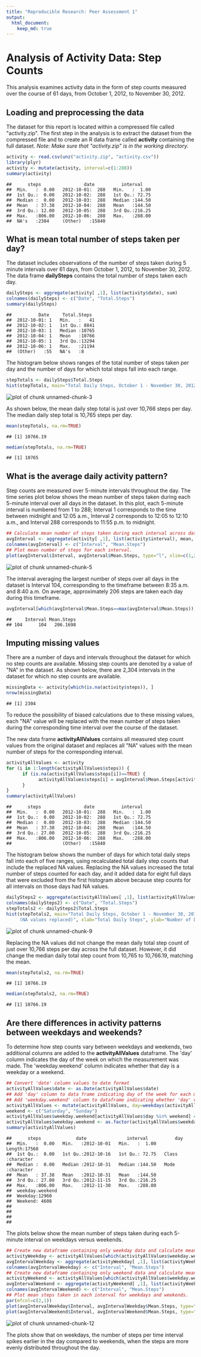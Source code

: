 ```yaml
---
title: "Reproducible Research: Peer Assessment 1"
output: 
  html_document:
    keep_md: true
---
```

Analysis of Activity Data: Step Counts 
======================================
This analysis examines activity data in the form of step counts measured over the course of 61 days, from October 1, 2012, to November 30, 2012. 

## Loading and preprocessing the data
The dataset for this report is located within a compressed file called "activity.zip". The first step in the analysis is to extract the dataset from the compressed file and to create an R data frame called <strong>activity</strong> containing the full dataset. <em>Note: Make sure that "activity.zip" is in the working directory.</em>


```r
activity <- read.csv(unz("activity.zip", "activity.csv"))
library(plyr)
activity <- mutate(activity, interval=c(1:288))
summary(activity)
```

```
##      steps                date          interval     
##  Min.   :  0.00   2012-10-01:  288   Min.   :  1.00  
##  1st Qu.:  0.00   2012-10-02:  288   1st Qu.: 72.75  
##  Median :  0.00   2012-10-03:  288   Median :144.50  
##  Mean   : 37.38   2012-10-04:  288   Mean   :144.50  
##  3rd Qu.: 12.00   2012-10-05:  288   3rd Qu.:216.25  
##  Max.   :806.00   2012-10-06:  288   Max.   :288.00  
##  NA's   :2304     (Other)   :15840
```

## What is mean total number of steps taken per day?

The dataset includes observations of the number of steps taken during 5 minute intervals over 61 days, from October 1, 2012, to November 30, 2012. The data frame <strong>dailySteps</strong> contains the total number of steps taken each day.


```r
dailySteps <- aggregate(activity[ ,1], list(activity$date), sum)
colnames(dailySteps) <- c("Date", "Total.Steps")
summary(dailySteps)
```

```
##          Date     Total.Steps   
##  2012-10-01: 1   Min.   :   41  
##  2012-10-02: 1   1st Qu.: 8841  
##  2012-10-03: 1   Median :10765  
##  2012-10-04: 1   Mean   :10766  
##  2012-10-05: 1   3rd Qu.:13294  
##  2012-10-06: 1   Max.   :21194  
##  (Other)   :55   NA's   :8
```

The histogram below shows ranges of the total number of steps taken per day and the number of days for which total steps fall into each range.  


```r
stepTotals <- dailySteps$Total.Steps
hist(stepTotals, main="Total Daily Steps, October 1 - November 30, 2012", xlab="Total Daily Steps", ylab="Number of Days")
```

![plot of chunk unnamed-chunk-3](figure/unnamed-chunk-3-1.png) 

As shown below, the mean daily step total is just over 10,766 steps per day. The median daily step total is 10,765 steps per day.


```r
mean(stepTotals, na.rm=TRUE)
```

```
## [1] 10766.19
```

```r
median(stepTotals, na.rm=TRUE)
```

```
## [1] 10765
```

## What is the average daily activity pattern?

Step counts are measured over 5-minute intervals throughout the day. The time series plot below shows the mean number of steps taken during each 5-minute interval over all days in the dataset. In this plot, each 5-minute interval is numbered from 1 to 288; Interval 1 corresponds to the time between midnight and 12:05 a.m., Interval 2 corresponds to 12:05 to 12:10 a.m., and Interval 288 corresponds to 11:55 p.m. to midnight.


```r
## Calculate mean number of steps taken during each interval across dataset.
avgInterval <- aggregate(activity[ ,1], list(activity$interval), mean, na.rm=TRUE)
colnames(avgInterval) <- c("Interval", "Mean.Steps")
## Plot mean number of steps for each interval.
plot(avgInterval$Interval, avgInterval$Mean.Steps, type="l", xlim=c(1,288), ylim=c(0, 210), main="Mean Steps per 5-Minute Interval", xlab="Interval", ylab="Mean Number of Steps")
```

![plot of chunk unnamed-chunk-5](figure/unnamed-chunk-5-1.png) 

The interval averaging the largest number of steps over all days in the dataset is Interval 104, corresponding to the timeframe between 8:35 a.m. and 8:40 a.m. On average, approximately 206 steps are taken each day during this timeframe.


```r
avgInterval[which(avgInterval$Mean.Steps==max(avgInterval$Mean.Steps)), ]
```

```
##     Interval Mean.Steps
## 104      104   206.1698
```

## Imputing missing values

There are a number of days and intervals throughout the dataset for which no step counts are available. Missing step counts are denoted by a value of "NA" in the dataset. As shown below, there are 2,304 intervals in the dataset for which no step counts are available.


```r
missingData <- activity[which(is.na(activity$steps)), ]
nrow(missingData)
```

```
## [1] 2304
```

To reduce the possibility of biased calculations due to these missing values, each "NA" value will be replaced with the mean number of steps taken during the corresponding time interval over the course of the dataset.  

The new data frame <strong>activityAllValues</strong> contains all measured step count values from the original dataset and replaces all "NA" values with the mean number of steps for the corresponding interval. 


```r
activityAllValues <- activity
for (i in 1:length(activityAllValues$steps)) {
      if (is.na(activityAllValues$steps[i])==TRUE) {
            activityAllValues$steps[i] = avgInterval$Mean.Steps[activity$interval[i]]     
      }
}
summary(activityAllValues)
```

```
##      steps                date          interval     
##  Min.   :  0.00   2012-10-01:  288   Min.   :  1.00  
##  1st Qu.:  0.00   2012-10-02:  288   1st Qu.: 72.75  
##  Median :  0.00   2012-10-03:  288   Median :144.50  
##  Mean   : 37.38   2012-10-04:  288   Mean   :144.50  
##  3rd Qu.: 27.00   2012-10-05:  288   3rd Qu.:216.25  
##  Max.   :806.00   2012-10-06:  288   Max.   :288.00  
##                   (Other)   :15840
```

The histogram below shows the number of days for which total daily steps fall into each of five ranges, using recalculated total daily step counts that include the replaced NA values. Replacing the NA values increased the total number of steps counted for each day, and it added data for eight full days that were excluded from the first histogram above because step counts for all intervals on those days had NA values.


```r
dailySteps2 <- aggregate(activityAllValues[ ,1], list(activityAllValues$date), sum)
colnames(dailySteps2) <- c("Date", "Total.Steps") 
stepTotals2 <- dailySteps2$Total.Steps
hist(stepTotals2, main="Total Daily Steps, October 1 - November 30, 2012 
     (NA values replaced)", xlab="Total Daily Steps", ylab="Number of Days")
```

![plot of chunk unnamed-chunk-9](figure/unnamed-chunk-9-1.png) 

Replacing the NA values did not change the mean daily total step count of just over 10,766 steps per day across the full dataset. However, it did change the median daily total step count from 10,765 to 10,766.19, matching the mean.


```r
mean(stepTotals2, na.rm=TRUE)
```

```
## [1] 10766.19
```

```r
median(stepTotals2, na.rm=TRUE)
```

```
## [1] 10766.19
```

## Are there differences in activity patterns between weekdays and weekends?

To determine how step counts vary between weekdays and weekends, two additional columns are added to the <strong>activityAllValues</strong> dataframe. The 'day' column indicates the day of the week on which the measurement was made. The 'weekday.weekend' column indicates whether that day is a weekday or a weekend.


```r
## Convert 'date' column values to date format
activityAllValues$date <- as.Date(activityAllValues$date)
## Add 'day' column to data frame indicating day of the week for each measurement.
## Add 'weekday.weekend' column to dataframe indicating whether 'day' value is a weekday or weekend. 
activityAllValues <- mutate(activityAllValues, day=weekdays(activityAllValues$date), weekday.weekend="Weekday")
weekend <- c("Saturday", "Sunday")
activityAllValues$weekday.weekend[activityAllValues$day %in% weekend] = "Weekend"
activityAllValues$weekday.weekend <- as.factor(activityAllValues$weekday.weekend)
summary(activityAllValues)
```

```
##      steps             date               interval          day           
##  Min.   :  0.00   Min.   :2012-10-01   Min.   :  1.00   Length:17568      
##  1st Qu.:  0.00   1st Qu.:2012-10-16   1st Qu.: 72.75   Class :character  
##  Median :  0.00   Median :2012-10-31   Median :144.50   Mode  :character  
##  Mean   : 37.38   Mean   :2012-10-31   Mean   :144.50                     
##  3rd Qu.: 27.00   3rd Qu.:2012-11-15   3rd Qu.:216.25                     
##  Max.   :806.00   Max.   :2012-11-30   Max.   :288.00                     
##  weekday.weekend
##  Weekday:12960  
##  Weekend: 4608  
##                 
##                 
##                 
## 
```

The plots below show the mean number of steps taken during each 5-minute interval on weekdays versus weekends.


```r
## Create new dataframe containing only weekday data and calculate mean number of steps for each interval.
activityWeekday <- activityAllValues[which(activityAllValues$weekday.weekend=="Weekday"), ]
avgIntervalWeekday <- aggregate(activityWeekday[ ,1], list(activityWeekday$interval), mean, na.rm=TRUE)
colnames(avgIntervalWeekday) <- c("Interval", "Mean.Steps")
## Create new dataframe containing only weekend data and calculate mean number of steps for each interval.
activityWeekend <- activityAllValues[which(activityAllValues$weekday.weekend=="Weekend"), ]
avgIntervalWeekend <- aggregate(activityWeekend[ ,1], list(activityWeekend$interval), mean, na.rm=TRUE)
colnames(avgIntervalWeekend) <- c("Interval", "Mean.Steps")
## Plot mean steps taken in each interval for weekdays and weekends.
par(mfcol=c(2,1))
plot(avgIntervalWeekday$Interval, avgIntervalWeekday$Mean.Steps, type="l", xlim=c(1,288), ylim=c(0, 250), main="Mean Steps per 5-Minute Interval, Weekdays", xlab="Interval", ylab="Mean Number of Steps")
plot(avgIntervalWeekend$Interval, avgIntervalWeekend$Mean.Steps, type="l", xlim=c(1,288), ylim=c(0, 250), main="Mean Steps per 5-Minute Interval, Weekends", xlab="Interval", ylab="Mean Number of Steps")
```

![plot of chunk unnamed-chunk-12](figure/unnamed-chunk-12-1.png) 

The plots show that on weekdays, the number of steps per time interval spikes earlier in the day compared to weekends, when the steps are more evenly distributed throughout the day.
